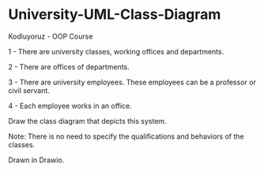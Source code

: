 # University-UML-Class-Diagram
Kodluyoruz - OOP Course


1 - There are university classes, working offices and departments.

2 - There are offices of departments.

3 - There are university employees. These employees can be a professor or civil servant.

4 - Each employee works in an office.

Draw the class diagram that depicts this system.

Note: There is no need to specify the qualifications and behaviors of the classes.

Drawn in Drawio.
